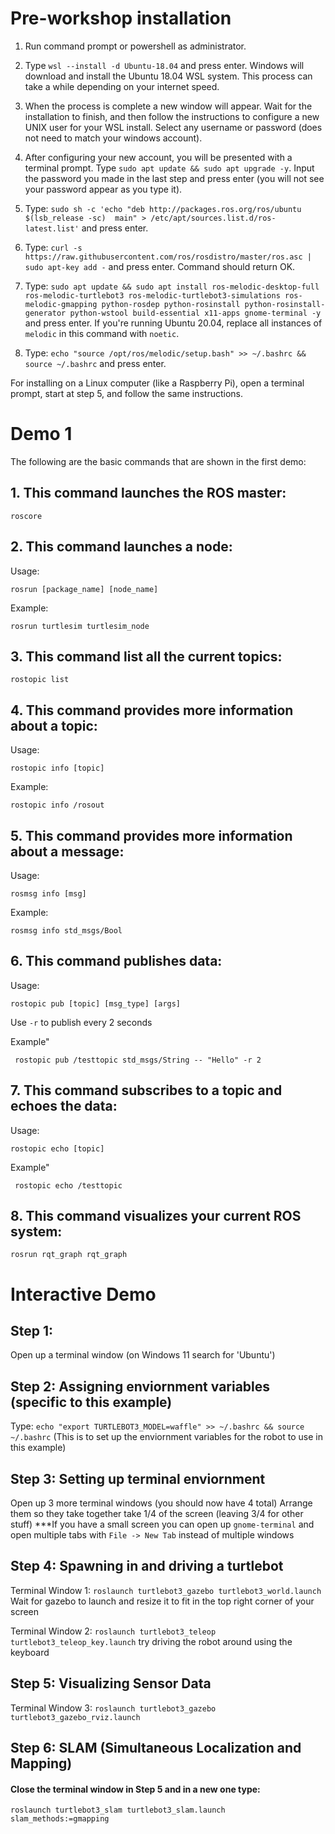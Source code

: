 # Pre-workshop installation

1. Run command prompt or powershell as administrator.

2. Type `wsl --install -d Ubuntu-18.04` and press enter. Windows will download and install 
the Ubuntu 18.04 WSL system. This process can take a while depending on your internet 
speed.

3. When the process is complete a new window will appear. Wait for the installation to finish, 
and then follow the instructions to configure a new UNIX user for your WSL install. Select 
any username or password (does not need to match your windows account).

4. After configuring your new account, you will be presented with a terminal prompt. Type 
`sudo apt update && sudo apt upgrade -y`. Input the password you made in the last step 
and press enter (you will not see your password appear as you type it).

5. Type: `sudo sh -c 'echo "deb http://packages.ros.org/ros/ubuntu $(lsb_release -sc) 
main" > /etc/apt/sources.list.d/ros-latest.list'` and press enter.

6. Type: `curl -s https://raw.githubusercontent.com/ros/rosdistro/master/ros.asc | 
sudo apt-key add -` and press enter. Command should return OK.

7. Type: `sudo apt update && sudo apt install ros-melodic-desktop-full ros-melodic-turtlebot3 ros-melodic-turtlebot3-simulations ros-melodic-gmapping python-rosdep python-rosinstall python-rosinstall-generator python-wstool build-essential x11-apps gnome-terminal -y` and press enter. If you're running Ubuntu 20.04, replace all instances of `melodic` in this command with `noetic`.

8. Type: `echo "source /opt/ros/melodic/setup.bash" >> ~/.bashrc && source ~/.bashrc`
and press enter.

For installing on a Linux computer (like a Raspberry Pi), open a terminal prompt, start at step 5, and follow the same instructions.

# Demo 1

The following are the basic commands that are shown in the first demo:

## 1. This command launches the ROS master:

```
roscore
```


## 2. This command launches a node:

Usage: 

```
rosrun [package_name] [node_name]
```
Example: 
```
rosrun turtlesim turtlesim_node
```


## 3. This command list all the current topics:

```
rostopic list
```


## 4. This command provides more information about a topic:

Usage: 

```
rostopic info [topic]
```
Example: 
```
rostopic info /rosout
```

## 5. This command provides more information about a message:

Usage: 

```
rosmsg info [msg]
```
Example: 
```
rosmsg info std_msgs/Bool
```

## 6. This command publishes data:

Usage:

```
rostopic pub [topic] [msg_type] [args]
```

Use `-r` to publish every 2 seconds

Example"

```
 rostopic pub /testtopic std_msgs/String -- "Hello" -r 2
```

## 7. This command subscribes to a topic and echoes the data:

Usage:

```
rostopic echo [topic]
```

Example"

```
 rostopic echo /testtopic
```

## 8. This command visualizes your current ROS system:

```
rosrun rqt_graph rqt_graph
```

# Interactive Demo

## Step 1:
Open up a terminal window (on Windows 11 search for 'Ubuntu')

## Step 2: Assigning enviornment variables (specific to this example)
Type: `echo "export TURTLEBOT3_MODEL=waffle" >> ~/.bashrc && source ~/.bashrc`
(This is to set up the enviornment variables for the robot to use in this example)

## Step 3: Setting up terminal enviornment
Open up 3 more terminal windows (you should now have 4 total)
Arrange them so they take together take 1/4 of the screen (leaving 3/4 for other stuff)
***If you have a small screen you can open up `gnome-terminal` and open multiple tabs with `File -> New Tab` instead of multiple windows

## Step 4: Spawning in and driving a turtlebot
Terminal Window 1: `roslaunch turtlebot3_gazebo turtlebot3_world.launch`
Wait for gazebo to launch and resize it to fit in the top right corner of your screen

Terminal Window 2: `roslaunch turtlebot3_teleop turtlebot3_teleop_key.launch`
try driving the robot around using the keyboard

## Step 5: Visualizing Sensor Data
Terminal Window 3: `roslaunch turtlebot3_gazebo turtlebot3_gazebo_rviz.launch`

## Step 6: SLAM (Simultaneous Localization and Mapping)
#### Close the terminal window in Step 5 and in a new one type:
`roslaunch turtlebot3_slam turtlebot3_slam.launch slam_methods:=gmapping`





